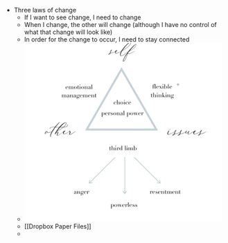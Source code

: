 - Three laws of change
	- If I want to see change, I need to change
	- When I change, the other will change (although I have no control of what that change will look like)
	- In order for the change to occur, I need to stay connected
	- ![Screen Shot 2022-06-28 at 10.33.31 AM.png](../assets/Screen_Shot_2022-06-28_at_10.33.31_AM_1656427214110_0.png)
	- [[Dropbox Paper Files]]
	-